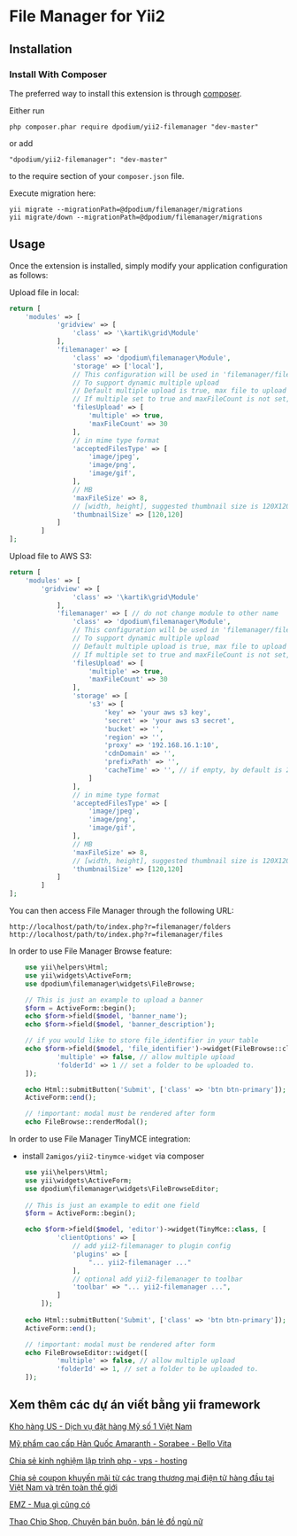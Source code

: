 File Manager for Yii2
=====================

Installation
------------

### Install With Composer

The preferred way to install this extension is through [composer](http://getcomposer.org/download/).

Either run

```
php composer.phar require dpodium/yii2-filemanager "dev-master"
```

or add

```
"dpodium/yii2-filemanager": "dev-master"
```

to the require section of your `composer.json` file.

Execute migration here:
```
yii migrate --migrationPath=@dpodium/filemanager/migrations
yii migrate/down --migrationPath=@dpodium/filemanager/migrations
```

Usage
-----

Once the extension is installed, simply modify your application configuration as follows:

Upload file in local:

```php
return [
	'modules' => [
            'gridview' => [
                'class' => '\kartik\grid\Module'
            ],
            'filemanager' => [
                'class' => 'dpodium\filemanager\Module',
                'storage' => ['local'],
                // This configuration will be used in 'filemanager/files/upload'
                // To support dynamic multiple upload
                // Default multiple upload is true, max file to upload is 10
                // If multiple set to true and maxFileCount is not set, unlimited multiple upload
                'filesUpload' => [
                    'multiple' => true,
                    'maxFileCount' => 30
                ],
                // in mime type format
                'acceptedFilesType' => [
                    'image/jpeg',
                    'image/png',
                    'image/gif',
                ],
                // MB
                'maxFileSize' => 8,
                // [width, height], suggested thumbnail size is 120X120
                'thumbnailSize' => [120,120] 
            ]
        ]
];
```

Upload file to AWS S3:

```php
return [
	'modules' => [
	    'gridview' => [
                'class' => '\kartik\grid\Module'
            ],
            'filemanager' => [ // do not change module to other name
                'class' => 'dpodium\filemanager\Module',
                // This configuration will be used in 'filemanager/files/upload'
                // To support dynamic multiple upload
                // Default multiple upload is true, max file to upload is 10
                // If multiple set to true and maxFileCount is not set, unlimited multiple upload
                'filesUpload' => [
                    'multiple' => true,
                    'maxFileCount' => 30
                ],
                'storage' => [
                    's3' => [
                        'key' => 'your aws s3 key',
                        'secret' => 'your aws s3 secret',
                        'bucket' => '',
                        'region' => '',
                        'proxy' => '192.168.16.1:10',
                        'cdnDomain' => '',
                        'prefixPath' => '',
                        'cacheTime' => '', // if empty, by default is 2592000 (30 days)
                    ]
                ],
                // in mime type format
                'acceptedFilesType' => [
                    'image/jpeg',
                    'image/png',
                    'image/gif',
                ],
                // MB
                'maxFileSize' => 8,
                // [width, height], suggested thumbnail size is 120X120
                'thumbnailSize' => [120,120] 
            ]
        ]
];
```

You can then access File Manager through the following URL:

```
http://localhost/path/to/index.php?r=filemanager/folders
http://localhost/path/to/index.php?r=filemanager/files
```

In order to use File Manager Browse feature:

```php
    use yii\helpers\Html;
    use yii\widgets\ActiveForm;
    use dpodium\filemanager\widgets\FileBrowse;

    // This is just an example to upload a banner
    $form = ActiveForm::begin();
    echo $form->field($model, 'banner_name');
    echo $form->field($model, 'banner_description');

    // if you would like to store file_identifier in your table
    echo $form->field($model, 'file_identifier')->widget(FileBrowse::className(), [
            'multiple' => false, // allow multiple upload
            'folderId' => 1 // set a folder to be uploaded to.
    ]);

    echo Html::submitButton('Submit', ['class' => 'btn btn-primary']);
    ActiveForm::end();

    // !important: modal must be rendered after form
    echo FileBrowse::renderModal();
```

In order to use File Manager TinyMCE integration:

- install `2amigos/yii2-tinymce-widget` via composer

```php
    use yii\helpers\Html;
    use yii\widgets\ActiveForm;
    use dpodium\filemanager\widgets\FileBrowseEditor;
    
    // This is just an example to edit one field
    $form = ActiveForm::begin();

    echo $form->field($model, 'editor')->widget(TinyMce::class, [
            'clientOptions' => [
                // add yii2-filemanager to plugin config
                'plugins' => [
                    "... yii2-filemanager ..." 
                ],
                // optional add yii2-filemanager to toolbar
                'toolbar' => "... yii2-filemanager ...", 
            ]
        ]);
        
    echo Html::submitButton('Submit', ['class' => 'btn btn-primary']);
    ActiveForm::end();

    // !important: modal must be rendered after form
    echo FileBrowseEditor::widget([
            'multiple' => false, // allow multiple upload
            'folderId' => 1, // set a folder to be uploaded to.
    ]);


```

	
Xem thêm các dự án viết bằng yii framework
-----

[Kho hàng US - Dịch vụ đặt hàng Mỹ số 1 Việt Nam](https://www.khohangus.com)

[Mỹ phẩm cao cấp Hàn Quốc Amaranth - Sorabee - Bello Vita](https://www.amaranth.com.vn)

[Chia sẻ kinh nghiệm lập trình php - vps - hosting](https://www.truongbui.com)

[Chia sẻ coupon khuyến mãi từ các trang thương mại điện tử hàng đầu tại Việt Nam và trên toàn thế giới](https://www.phutchot.com)

[EMZ - Mua gì cũng có](https://www.emz.vn)

[Thao Chip Shop, Chuyên bán buôn, bán lẻ đồ ngủ nữ](https://thaochip.com)
